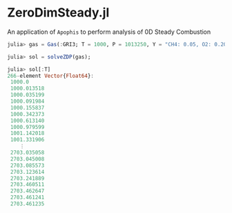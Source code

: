 # ZeroDimSteady.jl
An application of `Apophis` to perform analysis of 0D Steady Combustion

```julia
julia> gas = Gas(:GRI3; T = 1000, P = 1013250, Y = "CH4: 0.05, O2: 0.20, N2: 0.75");

julia> sol = solveZDP(gas);

julia> sol[:T]
266-element Vector{Float64}:
 1000.0
 1000.013518
 1000.035199
 1000.091984
 1000.155837
 1000.342373
 1000.613140
 1000.979599
 1001.142018
 1001.331906
    ⋮
 2703.035058
 2703.045008
 2703.085573
 2703.123614
 2703.241889
 2703.460511
 2703.462647
 2703.461241
 2703.461235
```
